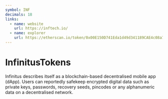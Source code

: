 ```yaml
---
symbol: INF
decimals: 18
links:
  - name: website
    url: https://inftech.io/
  - name: explorer
    url: https://etherscan.io/token/0x00E150D741Eda1d49d341189CAE4c08a73a49C95
---
```


# InfinitusTokens

Infinitus describes itself as a blockchain-based decentralised mobile app (dApp). Users can reportedly safekeep encrypted digital data such as private keys, passwords, recovery seeds, pincodes or any alphanumeric data on a decentralised network.
